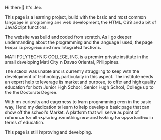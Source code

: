 Hi there 👋 It's Jeo.

This page is a learning project, build with the basic and most common language in programing and web development, the HTML, CSS and a bit of JavaScript functions.

The website was build and coded from scratch. As I go deeper understanding about the programming and the language I used, the page keeps its progress and new Integrated factions. 

MATI POLYTECHNIC COLLEGE, INC. is a premier private institute in the small developing Mati City in Davao Oriental, Philippines.

The school was unable and is currently struggling to keep with the development of technology particularly in this aspect. The institute needs an expert help to leverage its market and purpose, to offer and high quality education for both Junior High School, Senior Hugh School, College up to the the Doctorate Degree.

With my curiosity and eagerness to learn programming even in the basic way, I lend my dedication to learn to help develop a basic page that can show off the school's Market. A platform that will serve as point of reference for all exploring something new and looking for opportunities in terms of education.

This page is still improving and developing.
